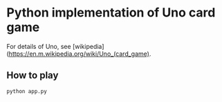 # Python implementation of Uno card game

For details of Uno, see [wikipedia](https://en.m.wikipedia.org/wiki/Uno_(card_game).

## How to play

```bash
python app.py
```
